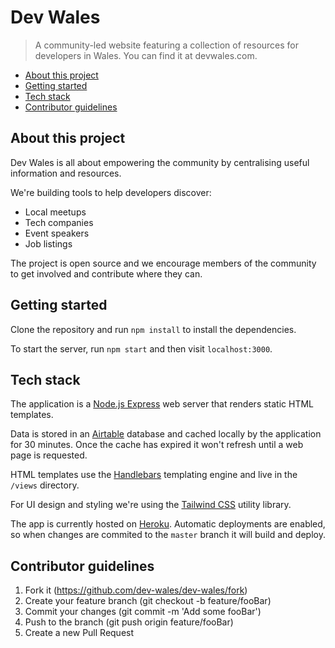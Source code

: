 # Dev Wales

> A community-led website featuring a collection of resources for developers in Wales. You can find it at devwales.com.

* [About this project](#about-this-project)
* [Getting started](#getting-started)
* [Tech stack](#tech-stack)
* [Contributor guidelines](#contributor-guidelines)

## About this project

Dev Wales is all about empowering the community by centralising useful information and resources.

We're building tools to help developers discover:

* Local meetups
* Tech companies
* Event speakers
* Job listings

The project is open source and we encourage members of the community to get involved and contribute where they can.

## Getting started

Clone the repository and run `npm install` to install the dependencies.

To start the server, run `npm start` and then visit `localhost:3000`.

## Tech stack

The application is a [Node.js Express](https://expressjs.com/) web server that renders static HTML templates.

Data is stored in an [Airtable](https://airtable.com/) database and cached locally by the application for 30 minutes. Once the cache has expired it won't refresh until a web page is requested.

HTML templates use the [Handlebars](https://handlebarsjs.com/) templating engine and live in the `/views` directory.

For UI design and styling we're using the [Tailwind CSS](https://tailwindcss.com/) utility library.

The app is currently hosted on [Heroku](https://www.heroku.com/home). Automatic deployments are enabled, so when changes are commited to the `master` branch it will build and deploy.

## Contributor guidelines

1. Fork it (https://github.com/dev-wales/dev-wales/fork)
2. Create your feature branch (git checkout -b feature/fooBar)
3. Commit your changes (git commit -m 'Add some fooBar')
4. Push to the branch (git push origin feature/fooBar)
5. Create a new Pull Request
